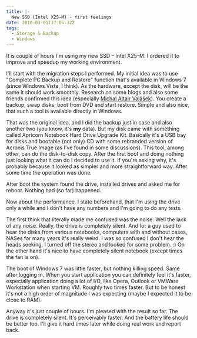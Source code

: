 ```yaml
---
title: |-
  New SSD (Intel X25-M) - first feelings
date: 2010-03-01T17:05:32Z
tags:
  - Storage & Backup
  - Windows
---
```

It is couple of hours I'm using my new SSD – Intel X25-M. I ordered it to improve and speedup my working environment.

I'll start with the migration steps I performed. My initial idea was to use "Complete PC Backup and Restore" function that's available in Windows 7 (since Windows Vista, I think). As the hardware, except the disk, will be the same it should work smoothly. Research on some blogs and also some friends confirmed this idea (especially  [Michal Altair Valášek][1]). You create a backup, swap disks, boot from DVD and start restore. Simple and also nice, that such a tool is available directly in Windows.

That was the original idea, and I did the backup just in case and also another two (you know, it's **my** data). But my disk came with something called Apricorn Notebook Hard Drive Upgrade Kit. Basically it's a USB bay for disks and bootable (not only) CD with some rebranded version of Acronis True Image (as I've found in some discussions). This tool, among other, can do the disk-to-disk copy.  After the first boot and doing nothing just looking what it can do I decided to use it. If you're asking why, it's probably because it looked as simpler and more straightforward way. After some time the operation was done.

After boot the system found the drive, installed drives and asked me for reboot. Nothing bad (so far) happened.

Now about the performance. I state beforehand, that I'm using the drive only a while and I don't have any numbers and I'm going to do any tests.

The first think that literally made me confused was the noise. Well the lack of any noise. Really, the drive is completely silent. And for a guy used to hear the disks from various notebooks, computers with and without cases, NASes for many years it's really weird. I was so confused I don't hear the heads seeking, I turned off the stereo and looked for some problem. :) On the other hand it's nice to have completely silent notebook (except times the fan is on).

The boot of Windows 7 was little faster, but nothing killing speed. Same after logging in. When you start application you can definitely feel it's faster, especially application doing a lot of I/O, like Opera, Outlook or VMWare Workstation when starting VM. Roughly two times faster. But to be honest it's not a high order of magnitude I was expecting (maybe I expected it to be close to RAM).

Anyway it's just couple of hours. I'm pleased with the result so far. The drive is completely silent. It's perceivably faster. And the battery life should be better too. I'll give it hard times later while doing real work and report back.

[1]:  http://www.aspnet.cz/Authors/1-michal-altair-valasek.aspx